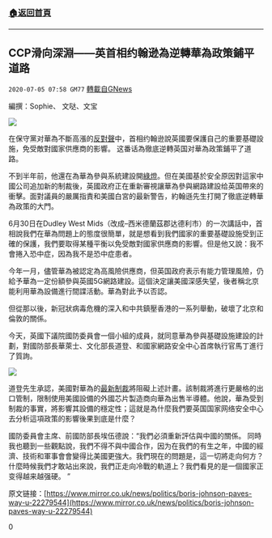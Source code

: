 ###  [:house:返回首頁](https://github.com/ourhimalayas/txt)
---

## CCP滑向深淵——英首相约翰逊為逆轉華為政策鋪平道路
`2020-07-05 07:58 GM77` [轉載自GNews](https://gnews.org/zh-hant/254674/)

編撰：Sophie、 文哒、文宝

![](https://s3.amazonaws.com/gnews-media-offload/wp-content/uploads/2020/07/05075254/7.5-2%EF%BC%881%EF%BC%89-1.png)

在保守黨对華為不斷高漲的[反對聲](https://www.bbc.com/zhongwen/simp/uk-51833730)中，首相约翰逊說英國要保護自己的重要基礎設施，免受敵對國家供應商的影響。 这番话為徹底逆轉英国对華為政策鋪平了道路。

不到半年前，他還在為華為參與系統建設開[綠燈](http://www.xinhuanet.com/tech/2020-01/29/c_1125510011.htm)。但在美國基於安全原因對這家中國公司追加新的制裁後，英國政府正在重新審視讓華為參與網路建設给英国帶來的衝擊。面對議員的嚴厲指責和美國白宮的最新警告，約翰遜先生打開了徹底逆轉華為政策的大門。

6月30日在Dudley West Mids（改成–西米德蘭茲郡达德利市）的一次講話中，首相說我們在華為問題上的態度很簡單，就是想看到我們國家的重要基礎設施受到正確的保護，我們要取得某種平衡以免受敵對國家供應商的影響。但是他又說：我不會捲入恐中症，因為我不是恐中症患者。

今年一月，儘管華為被認定為高風險供應商，但英国政府表示有能力管理風險，仍給予華為一定份額參與英國5G網路建設。這個決定讓美國深感失望，後者稱北京能利用華為設備進行間諜活動。華為對此予以否認。

但從那以後，新冠狀病毒危機的深入和中共鎮壓香港的一系列舉動，破壞了北京和倫敦的關係。

今天，英國下議院國防委員會一個小組的成員，就同意華為參與基礎設施建設的計劃，對國防部長華萊士、文化部長道登、和國家網路安全中心首席執行官馬丁進行了質詢。

![](https://s3.amazonaws.com/gnews-media-offload/wp-content/uploads/2020/07/05075308/7.5-2%EF%BC%882%EF%BC%89-1.png)

道登先生承認，美國對華為的[最新制裁](https://cn.wsj.com/articles/%E7%BE%8E%E5%9B%BD%E5%88%87%E6%96%AD%E5%8D%8E%E4%B8%BA%E7%9A%84%E8%8A%AF%E7%89%87%E4%BE%9B%E5%BA%94-11589591108)將阻礙上述計畫。該制裁將進行更嚴格的出口管制，限制使用美國設備的外國芯片製造商向華為出售半導體。他說，華為受到制裁的事實，將影響其設備的穩定性；這就是為什麼我們要英国国家网络安全中心去分析這項政策的影響後果到底是什麼？

國防委員會主席、前國防部長埃伍德說：“我們必須重新評估與中國的關係。 同時我也聽到一些觀點說，我們不得不與中國合作，因为在我們的有生之年，中國的經濟、技術和軍事會會變得比美國更強大。我們現在的問題是，這一切將走向何方？什麼時候我們才敢站出來說，我們正走向冷戰的軌道上？我們看見的是一個國家正变得越来越强硬。 ”

原文链接：[https://www.mirror.co.uk/news/politics/boris-johnson-paves-way-u-22279544](https://www.mirror.co.uk/news/politics/boris-johnson-paves-way-u-22279544)

0
